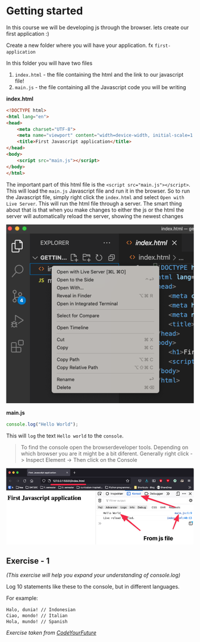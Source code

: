 # Getting started

In this course we will be developing js through the browser. lets create our first application :) 

Create a new folder where you will have your application. fx `first-application`

In this folder you will have two files

1. `index.html` - the file containing the html and the link to our javascript file!
2. `main.js` - the file containing all the Javascript code you will be writing



**index.html**

```html
<!DOCTYPE html>
<html lang="en">
<head>
    <meta charset="UTF-8">
    <meta name="viewport" content="width=device-width, initial-scale=1.0">
    <title>First Javascript application</title>
</head>
<body>
    <script src="main.js"></script>
</body>
</html>
```

The important part of this html file is the `<script src="main.js"></script>`. This will load the `main.js` Javascript file and run it in the browser. So to run the Javascript file, simply right click the `index.html` and select `Open with Live Server`. This will run the html file through a server. The smart thing about that is that when you make changes to either the js or the html the server will automatically reload the server, showing the newest changes

![Open live server](../../assets/open-live-server.png)



**main.js**

```js
console.log("Hello World");
```

This will `log` the text `Hello world` to the `console`. 



> To find the console open the browserdeveloper tools. Depending on which browser you are it might be a bit diferent. Generally right click -> Inspect Element -> Then click on the Console



![Finding the console](../../assets/finding-the-console.png)



## Exercise - 1

*(This exercise will help you expand your understanding of console.log)*

Log 10 statements like these to the console, but in different languages.

For example:

```
Halo, dunia! // Indonesian
Ciao, mondo! // Italian
Hola, mundo! // Spanish
```

*Exercise taken from [CodeYourFuture](https://syllabus.codeyourfuture.io/js-core-1/week-1/lesson)*

